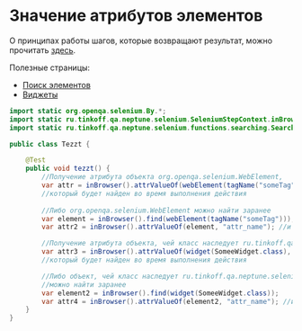 # Значение атрибутов элементов

О принципах работы шагов, которые возвращают результат, можно
прочитать [здесь](./../../../core.api/doc/rus/STEPS.MD#Шаги,-которые-возвращают-результат).

Полезные страницы:

- [Поиск элементов](ELEMENTS_SEARCHING.MD)
- [Виджеты](./WIDGET.MD)

```java
import static org.openqa.selenium.By.*;
import static ru.tinkoff.qa.neptune.selenium.SeleniumStepContext.inBrowser;
import static ru.tinkoff.qa.neptune.selenium.functions.searching.SearchSupplier.*;

public class Tezzt {

    @Test
    public void tezzt() {
        //Получение атрибута объекта org.openqa.selenium.WebElement,
        var attr = inBrowser().attrValueOf(webElement(tagName("someTag")), "attr_name");
        //который будет найден во время выполнения действия
        
        //Либо org.openqa.selenium.WebElement можно найти заранее
        var element = inBrowser().find(webElement(tagName("someTag")));
        var attr2 = inBrowser().attrValueOf(element, "attr_name"); //и получить значение атрибута в нужный момент

        //Получение атрибута объекта, чей класс наследует ru.tinkoff.qa.neptune.selenium.api.widget.Widget,
        var attr3 = inBrowser().attrValueOf(widget(SomeeWidget.class), "attr_name");
        //который будет найден во время выполнения действия

        //Либо объект, чей класс наследует ru.tinkoff.qa.neptune.selenium.api.widget.Widget,
        //можно найти заранее
        var element2 = inBrowser().find(widget(SomeeWidget.class));
        var attr4 = inBrowser().attrValueOf(element2, "attr_name"); //и получить значение атрибута в нужный момент
    }
}
```